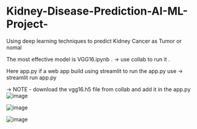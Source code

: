 # Kidney-Disease-Prediction-AI-ML-Project-
Using deep learning techniques to predict Kidney Cancer as Tumor or nomal


The most effective model is VGG16.ipynb . -> use collab to run it .

Here app.py if a web app build using streamlit 
to run the app.py use -> streamlit run app.py

-> NOTE - download the vgg16.h5 file from collab and add it in the app.py 
![image](https://github.com/user-attachments/assets/41158e7e-5a48-4c8b-b93d-62f17fca2264)

![image](https://github.com/user-attachments/assets/260e7e6c-97ab-415e-9f51-ed39ec7a6ce0)

![image](https://github.com/user-attachments/assets/fb6e6b2c-0046-497c-82a9-e66223f10d11)

